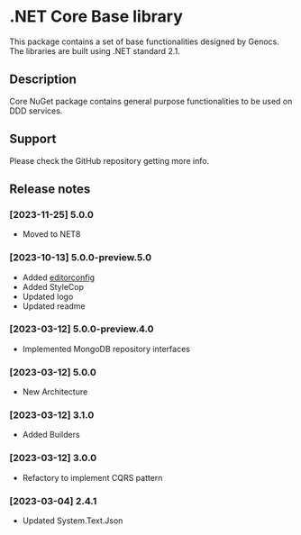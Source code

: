 # .NET Core Base library

This package contains a set of base functionalities designed by Genocs.
The libraries are built using .NET standard 2.1.


## Description

Core NuGet package contains general purpose functionalities to be used on DDD services.


## Support

Please check the GitHub repository getting more info.


## Release notes

### [2023-11-25] 5.0.0
- Moved to NET8

### [2023-10-13] 5.0.0-preview.5.0
- Added [editorconfig](https://editorconfig.org/)
- Added StyleCop
- Updated logo
- Updated readme

### [2023-03-12] 5.0.0-preview.4.0
- Implemented MongoDB repository interfaces

### [2023-03-12] 5.0.0
- New Architecture

### [2023-03-12] 3.1.0
- Added Builders

### [2023-03-12] 3.0.0
- Refactory to implement CQRS pattern

### [2023-03-04] 2.4.1
- Updated System.Text.Json
